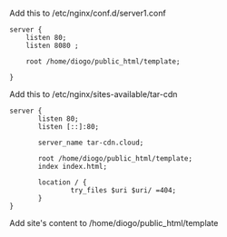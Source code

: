 Add this to /etc/nginx/conf.d/server1.conf

```
server {
    listen 80;
    listen 8080 ;

    root /home/diogo/public_html/template;

}
```

Add this to /etc/nginx/sites-available/tar-cdn

```
server {
       listen 80;
       listen [::]:80;

       server_name tar-cdn.cloud;

       root /home/diogo/public_html/template;
       index index.html;

       location / {
               try_files $uri $uri/ =404;
       }
}
```

Add site's content to /home/diogo/public_html/template

